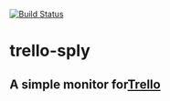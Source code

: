 [![Build Status](https://travis-ci.org/thmendes/trello-spy.svg?branch=master)](https://travis-ci.org/norberteder/trello-spy)

# trello-sply
## A simple monitor for[Trello](http://www.trello.com)